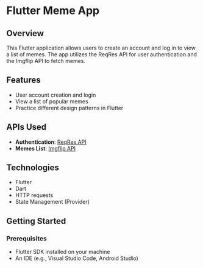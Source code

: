 # Flutter Meme App

## Overview
This Flutter application allows users to create an account and log in to view a list of memes. The app utilizes the ReqRes API for user authentication and the Imgflip API to fetch memes.

## Features
- User account creation and login
- View a list of popular memes
- Practice different design patterns in Flutter

## APIs Used
- **Authentication**: [ReqRes API](https://reqres.in/)
- **Memes List**: [Imgflip API](https://api.imgflip.com/get_memes)

## Technologies
- Flutter
- Dart
- HTTP requests
- State Management (Provider)

## Getting Started

### Prerequisites
- Flutter SDK installed on your machine
- An IDE (e.g., Visual Studio Code, Android Studio)


